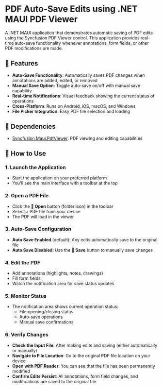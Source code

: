 # PDF Auto-Save Edits using .NET MAUI PDF Viewer

A .NET MAUI application that demonstrates automatic saving of PDF edits using the Syncfusion PDF Viewer control. This application provides real-time auto-save functionality whenever annotations, form fields, or other PDF modifications are made.

## 🚀 Features

- **Auto-Save Functionality**: Automatically saves PDF changes when annotations are added, edited, or removed
- **Manual Save Option**: Toggle auto-save on/off with manual save capability
- **Real-time Notifications**: Visual feedback showing the current status of operations
- **Cross-Platform**: Runs on Android, iOS, macOS, and Windows
- **File Picker Integration**: Easy PDF file selection and loading

## 📄 Dependencies

- [Syncfusion.Maui.PdfViewer](https://www.nuget.org/packages/Syncfusion.Maui.PdfViewer): PDF viewing and editing capabilities

## 📱 How to Use

### 1. Launch the Application
- Start the application on your preferred platform
- You'll see the main interface with a toolbar at the top

### 2. Open a PDF File
- Click the **📂 Open** button (folder icon) in the toolbar
- Select a PDF file from your device
- The PDF will load in the viewer

### 3. Auto-Save Configuration
- **Auto Save Enabled** (default): Any edits automatically save to the original file
- **Auto Save Disabled**: Use the **💾 Save** button to manually save changes

### 4. Edit the PDF
- Add annotations (highlights, notes, drawings)
- Fill form fields
- Watch the notification area for save status updates

### 5. Monitor Status
- The notification area shows current operation status:
  - File opening/closing status
  - Auto-save operations
  - Manual save confirmations
  
### 6. Verify Changes
- **Check the Input File**: After making edits and saving (either automatically or manually)
- **Navigate to File Location**: Go to the original PDF file location on your device
- **Open with PDF Reader**: You can see that the file has been permanently modified
- **Confirm Edits Persist**: All annotations, form field changes, and modifications are saved to the original file